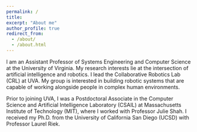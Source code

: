 ```yaml
---
permalink: /
title: 
excerpt: "About me"
author_profile: true
redirect_from: 
  - /about/
  - /about.html
---
```


I am an Assistant Professor of Systems Engineering and Computer Science at the University of Virginia. My research interests lie at the intersection of artificial intelligence and robotics. I lead the Collaborative Robotics Lab (CRL) at UVA. My group is interested in building robotic systems that are capable of working alongside people in complex human environments. 

Prior to joining UVA, I was a Postdoctoral Associate in the Computer Science and Artificial Intelligence Laboratory (CSAIL) at Massachusetts Institute of Technology (MIT), where I worked with Professor Julie Shah. I received my Ph.D. from the University of California San Diego (UCSD) with Professor Laurel Riek.



